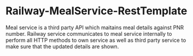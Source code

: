 # Railway-MealService-RestTemplate

Meal service is a third party API which maitains meal details against PNR number.
Railway service communicates to meal service internally to perform all HTTP methods to own service as well as third party service to make sure that the updated details are shown.
